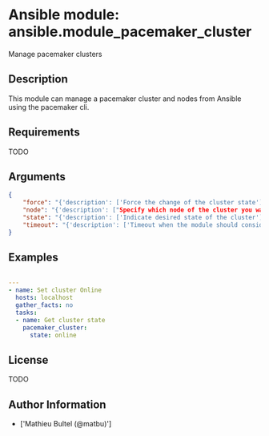 # Ansible module: ansible.module_pacemaker_cluster


Manage pacemaker clusters

## Description

This module can manage a pacemaker cluster and nodes from Ansible using the pacemaker cli.

## Requirements

TODO

## Arguments

``` json
{
    "force": "{'description': ['Force the change of the cluster state'], 'type': 'bool', 'default': True}",
    "node": "{'description': ["Specify which node of the cluster you want to manage. None == the cluster status itself, 'all' == check the status of all nodes."]}",
    "state": "{'description': ['Indicate desired state of the cluster'], 'choices': ['cleanup', 'offline', 'online', 'restart'], 'required': True}",
    "timeout": "{'description': ['Timeout when the module should considered that the action has failed'], 'default': 300}",
}
```

## Examples


``` yaml

---
- name: Set cluster Online
  hosts: localhost
  gather_facts: no
  tasks:
  - name: Get cluster state
    pacemaker_cluster:
      state: online

```

## License

TODO

## Author Information
  - ['Mathieu Bultel (@matbu)']

